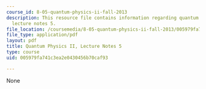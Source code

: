 ```yaml
---
course_id: 8-05-quantum-physics-ii-fall-2013
description: This resource file contains information regarding quantum physics II,
  lecture notes 5.
file_location: /coursemedia/8-05-quantum-physics-ii-fall-2013/005979fa741c3ea2e0430456b70caf93_MIT8_05F13_Chap_05.pdf
file_type: application/pdf
layout: pdf
title: Quantum Physics II, Lecture Notes 5
type: course
uid: 005979fa741c3ea2e0430456b70caf93

---
```

None